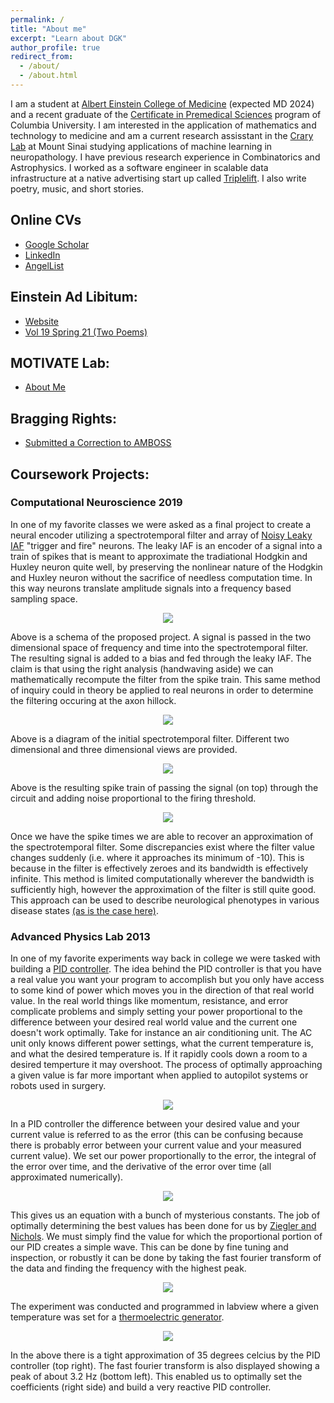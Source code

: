 ```yaml
---
permalink: /
title: "About me"
excerpt: "Learn about DGK"
author_profile: true
redirect_from: 
  - /about/
  - /about.html
---
```


I am a student at [Albert Einstein College of Medicine](https://einsteinmed.edu/) (expected MD 2024) and a recent graduate of the [Certificate in Premedical Sciences](https://gs.columbia.edu/content/postbac-premed-program) program of Columbia University. I am interested in the application of mathematics and technology to medicine and am a current research assisstant in the [Crary Lab](http://www.crarylab.org/home.html) at Mount Sinai studying applications of machine learning in neuropathology. I have previous research experience in Combinatorics and Astrophysics. I worked as a software engineer in scalable data infrastructure at a native advertising start up called [Triplelift](https://triplelift.com/). I also write poetry, music, and short stories. 

## Online CVs 
* [Google Scholar](https://scholar.google.com/citations?user=A_xgHTAAAAAJ&hl=en&oi=ao)
* [LinkedIn](https://www.linkedin.com/in/daniel-koenigsberg) 
* [AngelList](https://angel.co/daniel-koenigsberg) 

## Einstein Ad Libitum: 
* [Website](https://www.einsteinmed.edu/students/clubs/ad-libitum/default.aspx?id=15486) 
* [Vol 19 Spring 21 (Two Poems)](https://www.einsteinmed.edu/docs/Students/Clubs/Ad-libitum/ad-libitum-2021.pdf) 

## MOTIVATE Lab: 
* [About Me](https://med.nyu.edu/jaylab/team-alumni) 

## Bragging Rights: 
* [Submitted a Correction to AMBOSS](/files/AmbossProof.png)

## Coursework Projects: 

### Computational Neuroscience 2019 

In one of my favorite classes we were asked as a final project to create a neural encoder utilizing a spectrotemporal filter and array of [Noisy Leaky IAF](https://mathematical-neuroscience.springeropen.com/articles/10.1186/2190-8567-1-7) "trigger and fire" neurons. The leaky IAF is an encoder of a signal into a train of spikes that is meant to approximate the tradiational Hodgkin and Huxley neuron quite well, by preserving the nonlinear nature of the Hodgkin and Huxley neuron without the sacrifice of needless computation time. In this way neurons translate amplitude signals into a frequency based sampling space. 

<p align="center">
  <img src="/images/CircuitEncoder.png">
</p> 

Above is a schema of the proposed project. A signal is passed in the two dimensional space of frequency and time into the spectrotemporal filter. The resulting signal is added to a bias and fed through the leaky IAF. The claim is that using the right analysis (handwaving aside) we can mathematically recompute the filter from the spike train. This same method of inquiry could in theory be applied to real neurons in order to determine the filtering occuring at the axon hillock. 

<p align="center">
  <img src="/images/STRF%20Initial%20Filter.png">
</p>

Above is a diagram of the initial spectrotemporal filter. Different two dimensional and three dimensional views are provided. 

<p align="center">
  <img src="/images/LeakyIAFEncoding.png">
</p>

Above is the resulting spike train of passing the signal (on top) through the circuit and adding noise proportional to the firing threshold. 

<p align="center">
  <img src="/images/RecoveredFilter.png">
</p>

Once we have the spike times we are able to recover an approximation of the spectrotemporal filter. Some discrepancies exist where the filter value changes suddenly (i.e. where it approaches its minimum of -10). This is because in the filter is effectively zeroes and its bandwidth is effectively infinite. This method is limited computationally wherever the bandwidth is sufficiently high, however the approximation of the filter is still quite good. This approach can be used to describe neurological phenotypes in various disease states [(as is the case here)](https://www.ncbi.nlm.nih.gov/pmc/articles/PMC2474630/). 

### Advanced Physics Lab 2013 

In one of my favorite experiments way back in college we were tasked with building a [PID controller](https://en.wikipedia.org/wiki/PID_controller#:~:text=A%20proportional%E2%80%93integral%E2%80%93derivative%20controller,continuously%20calculates%20an%20error%20value). The idea behind the PID controller is that you have a real value you want your program to accomplish but you only have access to some kind of power which moves you in the direction of that real world value. In the real world things like momentum, resistance, and error complicate problems and simply setting your power proportional to the difference between your desired real world value and the current one doesn't work optimally. Take for instance an air conditioning unit. The AC unit only knows different power settings, what the current temperature is, and what the desired temperature is. If it rapidly cools down a room to a desired temperture it may overshoot. The process of optimally approaching a given value is far more important when applied to autopilot systems or robots used in surgery. 

<p align="center">
  <img src="/images/PIDDiagram.png">
</p>

In a PID controller the difference between your desired value and your current value is referred to as the error (this can be confusing because there is probably error between your current value and your measured current value). We set our power proportionally to the error, the integral of the error over time, and the derivative of the error over time (all approximated numerically). 

<p align="center">
  <img src="/images/PIDControllerFunction.png">
</p>

This gives us an equation with a bunch of mysterious constants. The job of optimally determining the best values has been done for us by [Ziegler and Nichols](https://en.wikipedia.org/wiki/Ziegler%E2%80%93Nichols_method). We must simply find the value for which the proportional portion of our PID creates a simple wave. This can be done by fine tuning and inspection, or robustly it can be done by taking the fast fourier transform of the data and finding the frequency with the highest peak. 

<p align="center">
  <img src="/images/PIDSetup.jpg">
</p>

The experiment was conducted and programmed in labview where a given temperature was set for a [thermoelectric generator](https://en.wikipedia.org/wiki/Thermoelectric_generator). 

<p align="center">
  <img src="/images/FinalPID.jpg">
</p>

In the above there is a tight approximation of 35 degrees celcius by the PID controller (top right). The fast fourier transform is also displayed showing a peak of about 3.2 Hz (bottom left). This enabled us to optimally set the coefficients (right side) and build a very reactive PID controller. 
